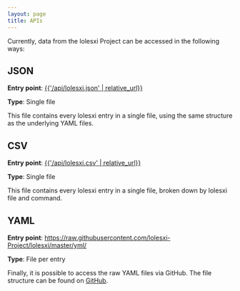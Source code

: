 ```yaml
---
layout: page
title: APIs
---
```


<script async src=""></script>
<script>
  window.dataLayer = window.dataLayer || [];
  function gtag(){dataLayer.push(arguments);}
  gtag('js', new Date());
  gtag('config', 'UA-133649096-1');
</script>


Currently, data from the lolesxi Project can be accessed in the following ways:

## JSON
**Entry point**: <a href="{{'/api/lolesxi.json' | relative_url }}">{{'/api/lolesxi.json' | relative_url}}</a>

**Type**: Single file

This file contains every lolesxi entry in a single file, using the same structure as the underlying YAML files.

## CSV
**Entry point**: <a href="{{'/api/lolesxi.csv' | relative_url }}">{{'/api/lolesxi.csv' | relative_url}}</a>

**Type**: Single file

This file contains every lolesxi entry in a single file, broken down by lolesxi file and command.

## YAML
**Entry point**: <a href="https://raw.githubusercontent.com/lolesxi-Project/lolesxi/master/yml/">https://raw.githubusercontent.com/lolesxi-Project/lolesxi/master/yml/</a>

**Type**: File per entry

Finally, it is possible to access the raw YAML files via GitHub. The file structure can be found on <a href="https://github.com/lolesxi-Project/lolesxi/tree/master/yml">GitHub</a>.

